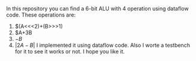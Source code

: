 In this repository you can find a 6-bit ALU with 4 operation using dataflow code. These operations are:
1) $(A<<<2)+(B>>>1)
2) $A+3B
3) $-B$
4) $|2A-B|$
I implemented it using dataflow code. Also I worte a testbench for it to see it works or not. I hope you like it.

